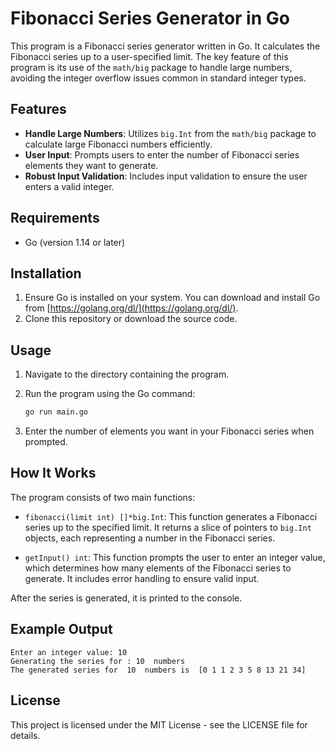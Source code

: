 # Fibonacci Series Generator in Go

This program is a Fibonacci series generator written in Go. It calculates the Fibonacci series up to a user-specified limit. The key feature of this program is its use of the `math/big` package to handle large numbers, avoiding the integer overflow issues common in standard integer types.

## Features

- **Handle Large Numbers**: Utilizes `big.Int` from the `math/big` package to calculate large Fibonacci numbers efficiently.
- **User Input**: Prompts users to enter the number of Fibonacci series elements they want to generate.
- **Robust Input Validation**: Includes input validation to ensure the user enters a valid integer.

## Requirements

- Go (version 1.14 or later)

## Installation

1. Ensure Go is installed on your system. You can download and install Go from [https://golang.org/dl/](https://golang.org/dl/).
2. Clone this repository or download the source code.

## Usage

1. Navigate to the directory containing the program.
2. Run the program using the Go command:

   ```bash
   go run main.go
   ```

3. Enter the number of elements you want in your Fibonacci series when prompted.

## How It Works

The program consists of two main functions:

- `fibonacci(limit int) []*big.Int`: This function generates a Fibonacci series up to the specified limit. It returns a slice of pointers to `big.Int` objects, each representing a number in the Fibonacci series.

- `getInput() int`: This function prompts the user to enter an integer value, which determines how many elements of the Fibonacci series to generate. It includes error handling to ensure valid input.

After the series is generated, it is printed to the console.

## Example Output

```plaintext
Enter an integer value: 10
Generating the series for : 10  numbers
The generated series for  10  numbers is  [0 1 1 2 3 5 8 13 21 34]
```

## License

This project is licensed under the MIT License - see the LICENSE file for details.
